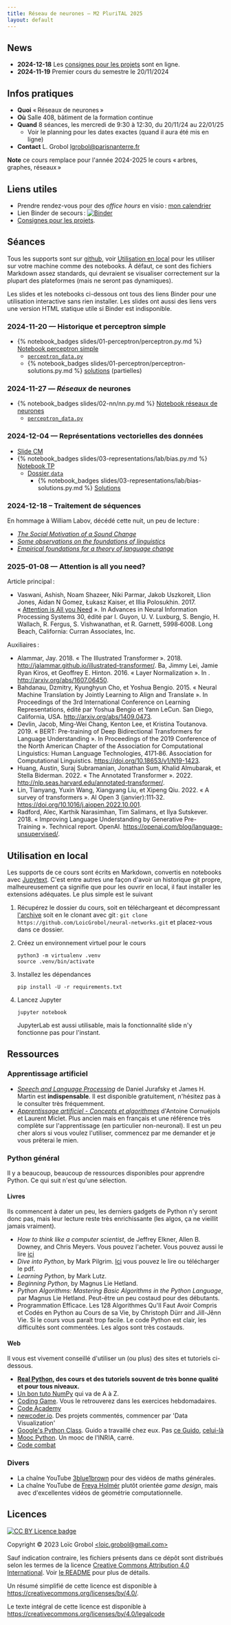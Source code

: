 ```yaml
---
title: Réseau de neurones — M2 PluriTAL 2025
layout: default
---
```


<!-- LTeX: language=fr -->

## News

- **2024-12-18** Les [consignes pour les projets]({{site.url}}{{site.baseurl}}/projects) sont en
  ligne.
- **2024-11-19** Premier cours du semestre le 20/11/2024

## Infos pratiques

- **Quoi** « Réseaux de neurones »
- **Où** Salle 408, bâtiment de la formation continue
- **Quand** 8 séances, les mercredi de 9:30 à 12:30, du 20/11/24 au 22/01/25
  - Voir le planning pour les dates exactes (quand il aura été mis en ligne)
- **Contact** L. Grobol [<lgrobol@parisnanterre.fr>](mailto:lgrobol@parisnanterre.fr)


**Note** ce cours remplace pour l'année 2024-2025 le cours « arbres, graphes, réseaux »

## Liens utiles

- Prendre rendez-vous pour des *office hours* en visio :
  [mon calendrier](https://calendar.app.google/N9oW2c9BzhXsWrrv9)
- Lien Binder de secours :
  [![Binder](https://mybinder.org/badge_logo.svg)](https://mybinder.org/v2/gh/LoicGrobol/neural-networks/main)
- [Consignes pour les projets]({{site.url}}{{site.baseurl}}/projects).

## Séances

Tous les supports sont sur [github](https://github.com/loicgrobol/neural-networks), voir
[Utilisation en local](#utilisation-en-local) pour les utiliser sur votre machine comme des
notebooks. À défaut, ce sont des fichiers Markdown assez standards, qui devraient se visualiser
correctement sur la plupart des plateformes (mais ne seront pas dynamiques).

Les slides et les notebooks ci-dessous ont tous des liens Binder pour une utilisation interactive
sans rien installer. Les slides ont aussi des liens vers une version HTML statique utile si Binder
est indisponible.

### 2024-11-20 — Historique et perceptron simple

- {% notebook_badges slides/01-perceptron/perceptron.py.md %}
  [Notebook perceptron simple]({{site.url}}{{site.baseurl}}/slides/01-perceptron/perceptron.py.ipynb)
  - [`perceptron_data.py`]({{site.url}}{{site.baseurl}}/slides/01-perceptron/perceptron_data.py)
  - {% notebook_badges slides/01-perceptron/perceptron-solutions.py.md %}
    [solutions]({{site.url}}{{site.baseurl}}/slides/01-perceptron/perceptron-solutions.py.ipynb)
    (partielles)


### 2024-11-27 — *Réseaux* de neurones

- {% notebook_badges slides/02-nn/nn.py.md %} [Notebook réseaux de
  neurones]({{site.url}}{{site.baseurl}}/slides/02-nn/nn.py.ipynb)
  - [`perceptron_data.py`]({{site.url}}{{site.baseurl}}/slides/01-perceptron/perceptron_data.py)


### 2024-12-04 — Représentations vectorielles des données

- [Slide CM](slides/03-representations/lecture/representations.pdf)
- {% notebook_badges slides/03-representations/lab/bias.py.md %} [Notebook TP]({{site.url}}{{site.baseurl}}/slides/03-representations/lab/bias.py.ipynb)
  - [Dossier
    `data`](https://github.com/{{site.repository}}/tree/main/slides/03-representations/lab/data/opinion-lexicon-English)
    - {% notebook_badges slides/03-representations/lab/bias-solutions.py.md %}
    [Solutions]({{site.url}}{{site.baseurl}}/slides/03-representations/lab/bias-solutions.py.ipynb)

### 2024-12-18 – Traitement de séquences

En hommage à William Labov, décédé cette nuit, un peu de lecture :


- [*The Social Motivation of a Sound Change*](https://web.stanford.edu/~eckert/PDF/LabovVineyard.pdf)
- [*Some observations on the foundations of linguistics*](https://www.ling.upenn.edu/~wlabov/Papers/Foundations.html)
- [*Empirical foundations for a theory of language change*](https://mnytud.arts.unideb.hu/tananyag/szoclingv_alap/wlh.pdf)


### 2025-01-08 —  Attention is all you need?

Article principal :

- Vaswani, Ashish, Noam Shazeer, Niki Parmar, Jakob Uszkoreit, Llion Jones, Aidan N Gomez, Łukasz
  Kaiser, et Illia Polosukhin. 2017. « [Attention is All you
  Need](https://proceedings.neurips.cc/paper/2017/file/3f5ee243547dee91fbd053c1c4a845aa-Paper.pdf) ».
  In Advances in Neural Information Processing Systems 30, édité par I. Guyon, U. V. Luxburg, S.
  Bengio, H. Wallach, R. Fergus, S. Vishwanathan, et R. Garnett, 5998‑6008. Long Beach, California:
  Curran Associates, Inc.

Auxiliaires :

- Alammar, Jay. 2018. « The Illustrated Transformer ». 2018.
<http://jalammar.github.io/illustrated-transformer/>. Ba, Jimmy Lei, Jamie Ryan Kiros, et Geoffrey
E. Hinton. 2016. « Layer Normalization ». In . <http://arxiv.org/abs/1607.06450>.
- Bahdanau, Dzmitry, Kyunghyun Cho, et Yoshua Bengio. 2015. « Neural Machine Translation by Jointly
  Learning to Align and Translate ». In Proceedings of the 3rd International Conference on Learning
  Representations, édité par Yoshua Bengio et Yann LeCun. San Diego, California, USA.
  <http://arxiv.org/abs/1409.0473>.
- Devlin, Jacob, Ming-Wei Chang, Kenton Lee, et Kristina Toutanova. 2019. « BERT: Pre-training of
  Deep Bidirectional Transformers for Language Understanding ». In Proceedings of the 2019
  Conference of the North American Chapter of the Association for Computational Linguistics: Human
  Language Technologies, 4171‑86. Association for Computational Linguistics.
  <https://doi.org/10.18653/v1/N19-1423>.
- Huang, Austin, Suraj Subramanian, Jonathan Sum, Khalid Almubarak, et Stella Biderman. 2022. « The
  Annotated Transformer ». 2022. <http://nlp.seas.harvard.edu/annotated-transformer/>.
- Lin, Tianyang, Yuxin Wang, Xiangyang Liu, et Xipeng Qiu. 2022. « A survey of transformers ». AI
  Open 3 (janvier):111‑32. <https://doi.org/10.1016/j.aiopen.2022.10.001>.
- Radford, Alec, Karthik Narasimhan, Tim Salimans, et Ilya Sutskever. 2018. « Improving Language
  Understanding by Generative Pre-Training ». Technical report. OpenAI.
  <https://openai.com/blog/language-unsupervised/>.


## Utilisation en local

Les supports de ce cours sont écrits en Markdown, convertis en notebooks avec
[Jupytext](https://github.com/mwouts/jupytext). C'est entre autres une façon d'avoir un historique
git propre, malheureusement ça signifie que pour les ouvrir en local, il faut installer les
extensions adéquates. Le plus simple est le suivant

1. Récupérez le dossier du cours, soit en téléchargeant et décompressant
   [l'archive](https://github.com/LoicGrobol/neural-networks/archive/refs/heads/main.zip)
   soit en le clonant avec git : `git clone
   https://github.com/LoicGrobol/neural-networks.git` et placez-vous dans ce dossier.
2. Créez un environnement virtuel pour le cours

   ```console
   python3 -m virtualenv .venv
   source .venv/bin/activate
   ```

3. Installez les dépendances

   ```console
   pip install -U -r requirements.txt
   ```

4. Lancez Jupyter

   ```console
   jupyter notebook
   ```

   JupyterLab est aussi utilisable, mais la fonctionnalité slide n'y fonctionne pas pour l'instant.

## Ressources

### Apprentissage artificiel

- [*Speech and Language Processing*](https://web.stanford.edu/~jurafsky/slp3/) de Daniel Jurafsky et
  James H. Martin est **indispensable**. Il est disponible gratuitement, n'hésitez pas à le
  consulter très fréquemment.
- [*Apprentissage artificiel - Concepts et
  algorithmes*](https://www.eyrolles.com/Informatique/Livre/apprentissage-artificiel-9782416001048/)
  d'Antoine Cornuéjols et Laurent Miclet. Plus ancien mais en français et une référence très
  complète sur l'apprentissage (en particulier non-neuronal). Il est un peu cher alors si vous
  voulez l'utiliser, commencez par me demander et je vous prêterai le mien.

### Python général

Il y a beaucoup, beaucoup de ressources disponibles pour apprendre Python. Ce qui suit n'est qu'une
sélection.

#### Livres

Ils commencent à dater un peu, les derniers gadgets de Python n'y seront donc pas, mais leur lecture
reste très enrichissante (les algos, ça ne vieillit jamais vraiment).

- *How to think like a computer scientist*, de Jeffrey Elkner, Allen B. Downey, and Chris Meyers.
  Vous pouvez l'acheter. Vous pouvez aussi le lire
  [ici](http://openbookproject.net/thinkcs/python/english3e/)
- *Dive into Python*, by Mark Pilgrim. [Ici](http://www.diveintopython3.net/) vous pouvez le lire ou
  télécharger le pdf.
- *Learning Python*, by Mark Lutz.
- *Beginning Python*, by Magnus Lie Hetland.
- *Python Algorithms: Mastering Basic Algorithms in the Python Language*, par Magnus Lie Hetland.
  Peut-être un peu costaud pour des débutants.
- Programmation Efficace. Les 128 Algorithmes Qu'Il Faut Avoir Compris et Codés en Python au Cours
  de sa Vie, by Christoph Dürr and Jill-Jênn Vie. Si le cours vous paraît trop facile. Le code
  Python est clair, les difficultés sont commentées. Les algos sont très costauds.

#### Web

Il vous est vivement conseillé d'utiliser un (ou plus) des sites et tutoriels ci-dessous.

- **[Real Python](https://realpython.com), des cours et des tutoriels souvent de très bonne qualité
  et pour tous niveaux.**
- [Un bon tuto NumPy](https://cs231n.github.io/python-numpy-tutorial/) qui va de A à Z.
- [Coding Game](https://www.codingame.com/home). Vous le retrouverez dans les exercices
  hebdomadaires.
- [Code Academy](https://www.codecademy.com/fr/learn/python)
- [newcoder.io](http://newcoder.io/). Des projets commentés, commencer par 'Data Visualization'
- [Google's Python Class](https://developers.google.com/edu/python/). Guido a travaillé chez eux.
  Pas [ce
  Guido](http://vignette2.wikia.nocookie.net/pixar/images/1/10/Guido.png/revision/latest?cb=20140314012724),
  [celui-là](https://en.wikipedia.org/wiki/Guido_van_Rossum#/media/File:Guido_van_Rossum_OSCON_2006.jpg)
- [Mooc Python](https://www.fun-mooc.fr/courses/inria/41001S03/session03/about#). Un mooc de
  l'INRIA, carré.
- [Code combat](https://codecombat.com/)

### Divers

- La chaîne YouTube [3blue1brown](https://www.youtube.com/c/3blue1brown) pour des vidéos de maths
  générales.
- La chaîne YouTube de [Freya Holmér](https://www.youtube.com/c/Acegikmo) plutôt orientée *game
  design*, mais avec d'excellentes vidéos de géométrie computationnelle.

## Licences

[![CC BY Licence
badge](https://i.creativecommons.org/l/by/4.0/88x31.png)](http://creativecommons.org/licenses/by/4.0/)

Copyright © 2023 Loïc Grobol [\<loic.grobol@gmail.com\>](mailto:loic.grobol@gmail.com)

Sauf indication contraire, les fichiers présents dans ce dépôt sont distribués selon les termes de
la licence [Creative Commons Attribution 4.0
International](https://creativecommons.org/licenses/by/4.0/). Voir [le README](README.md#Licences)
pour plus de détails.

 Un résumé simplifié de cette licence est disponible à
 <https://creativecommons.org/licenses/by/4.0/>.

 Le texte intégral de cette licence est disponible à
 <https://creativecommons.org/licenses/by/4.0/legalcode>
